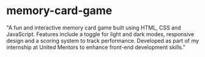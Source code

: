 # memory-card-game
"A fun and interactive memory card game built using HTML, CSS and JavaScript. Features include a toggle for light and dark modes, responsive design and a scoring system to track performance. Developed as part of my internship at United Mentors to enhance front-end development skills."
